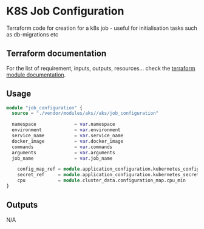 # K8S Job Configuration

Terraform code for creation for a k8s job - useful for initialisation tasks such as db-migrations etc

## Terraform documentation
For the list of requirement, inputs, outputs, resources... check the [terraform module documentation](tfdocs.md).

## Usage

```terraform
module "job_configuration" {
  source = "./vendor/modules/aks//aks/job_configuration"

  namespace              = var.namespace
  environment            = var.environment
  service_name           = var.service_name
  docker_image           = var.docker_image
  commands               = var.commands
  arguments              = var.arguments
  job_name               = var.job_name

    config_map_ref = module.application_configuration.kubernetes_config_map_name
    secret_ref     = module.application_configuration.kubernetes_secret_name
    cpu            = module.cluster_data.configuration_map.cpu_min
}
```

## Outputs

N/A